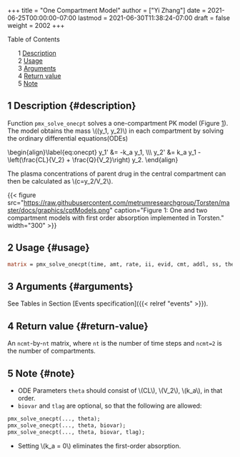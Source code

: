 +++
title = "One Compartment Model"
author = ["Yi Zhang"]
date = 2021-06-25T00:00:00-07:00
lastmod = 2021-06-30T11:38:24-07:00
draft = false
weight = 2002
+++

<style>
  .ox-hugo-toc ul {
    list-style: none;
  }
</style>
<div class="ox-hugo-toc toc">
<div></div>

<div class="heading">Table of Contents</div>

- <span class="section-num">1</span> [Description](#description)
- <span class="section-num">2</span> [Usage](#usage)
- <span class="section-num">3</span> [Arguments](#arguments)
- <span class="section-num">4</span> [Return value](#return-value)
- <span class="section-num">5</span> [Note](#note)

</div>
<!--endtoc-->



## <span class="section-num">1</span> Description {#description}

Function `pmx_solve_onecpt` solves a one-compartment PK
model (Figure [1](#orgab67d08)). The model obtains the mass \\((y\_1, y\_2)\\) in each compartment
by solving the ordinary differential equations(ODEs)

\begin{align}\label{eq:onecpt}
  y\_1' &= -k\_a y\_1, \\\\\\
  y\_2' &= k\_a y\_1 - \left(\frac{CL}{V\_2} + \frac{Q}{V\_2}\right) y\_2.
\end{align}

The plasma concentrations of parent drug in the central compartment
can then be calculated as \\(c=y\_2/V\_2\\).

<a id="orgab67d08"></a>

{{< figure src="https://raw.githubusercontent.com/metrumresearchgroup/Torsten/master/docs/graphics/cptModels.png" caption="Figure 1: One and two compartment models with first order absorption implemented in Torsten." width="300" >}}


## <span class="section-num">2</span> Usage {#usage}

```stan
matrix = pmx_solve_onecpt(time, amt, rate, ii, evid, cmt, addl, ss, theta [, biovar, tlag ] )
```


## <span class="section-num">3</span> Arguments {#arguments}

See Tables in Section [Events specification]({{< relref "events" >}}).


## <span class="section-num">4</span> Return value {#return-value}

An `ncmt`-by-`nt` matrix, where `nt` is the number of time steps and `ncmt=2` is the number of compartments.


## <span class="section-num">5</span> Note {#note}

-   ODE Parameters `theta` should consist of \\(CL\\), \\(V\_2\\), \\(k\_a\\), in that order.
-   `biovar` and `tlag` are optional, so that the following are allowed:

<!--listend-->

```stan
pmx_solve_onecpt(..., theta);
pmx_solve_onecpt(..., theta, biovar);
pmx_solve_onecpt(..., theta, biovar, tlag);
```

-   Setting \\(k\_a = 0\\) eliminates the first-order absorption.
